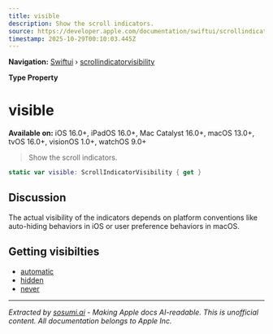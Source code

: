 ```yaml
---
title: visible
description: Show the scroll indicators.
source: https://developer.apple.com/documentation/swiftui/scrollindicatorvisibility/visible
timestamp: 2025-10-29T00:10:03.445Z
---
```


**Navigation:** [Swiftui](/documentation/swiftui) › [scrollindicatorvisibility](/documentation/swiftui/scrollindicatorvisibility)

**Type Property**

# visible

**Available on:** iOS 16.0+, iPadOS 16.0+, Mac Catalyst 16.0+, macOS 13.0+, tvOS 16.0+, visionOS 1.0+, watchOS 9.0+

> Show the scroll indicators.

```swift
static var visible: ScrollIndicatorVisibility { get }
```

## Discussion

The actual visibility of the indicators depends on platform conventions like auto-hiding behaviors in iOS or user preference behaviors in macOS.

## Getting visibilties

- [automatic](/documentation/swiftui/scrollindicatorvisibility/automatic)
- [hidden](/documentation/swiftui/scrollindicatorvisibility/hidden)
- [never](/documentation/swiftui/scrollindicatorvisibility/never)

---

*Extracted by [sosumi.ai](https://sosumi.ai) - Making Apple docs AI-readable.*
*This is unofficial content. All documentation belongs to Apple Inc.*
